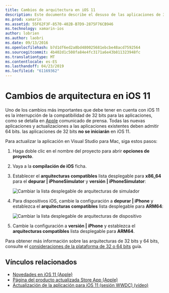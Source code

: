 ```yaml
---
title: Cambios de arquitectura en iOS 11
description: Este documento describe el desuso de las aplicaciones de 32 bits en iOS 11. Describe cómo actualizar las aplicaciones a las arquitecturas de 64 bits de destino.
ms.prod: xamarin
ms.assetid: 55F62F3F-8570-402B-B7D9-2875F76CB946
ms.technology: xamarin-ios
author: lobrien
ms.author: laobri
ms.date: 09/13/2016
ms.openlocfilehash: b7d1df6ed2a8bd480025681ebcbe48acd7592564
ms.sourcegitcommit: 4b402d1c508fa84e4fc3171a6e43b811323948fc
ms.translationtype: MT
ms.contentlocale: es-ES
ms.lasthandoff: 04/23/2019
ms.locfileid: "61169362"
---
```

# <a name="architecture-changes-in-ios-11"></a>Cambios de arquitectura en iOS 11

Uno de los cambios más importantes que debe tener en cuenta con iOS 11 es la interrupción de la compatibilidad de 32 bits para las aplicaciones, como se detalla en [Apple](https://developer.apple.com/news/?id=06282017b) comunicado de prensa. Todas las nuevas aplicaciones y actualizaciones a las aplicaciones existentes deben admitir 64 bits. las aplicaciones de 32 bits **no se iniciarán** en iOS 11.

Para actualizar la aplicación en Visual Studio para Mac, siga estos pasos:

1. Haga doble clic en el nombre del proyecto para abrir **opciones de proyecto**.
2. Vaya a la **compilación de iOS** ficha.
3. Establecer el **arquitecturas compatibles** lista desplegable para **x86_64** para el **depurar | iPhoneSimulator** y **versión | iPhoneSimulator**:

    ![Cambiar la lista desplegable de arquitecturas de simulador](architecture-changes-images/image1.png)

4. Para dispositivos iOS, cambie la configuración a **depurar | iPhone** y establezca el **arquitecturas compatibles** lista desplegable para **ARM64**:

    ![Cambiar la lista desplegable de arquitecturas de dispositivo](architecture-changes-images/image2.png)

5. Cambie la configuración a **versión | iPhone** y establezca el **arquitecturas compatibles** lista desplegable para **ARM64**.

Para obtener más información sobre las arquitecturas de 32 bits y 64 bits, consulte el [consideraciones de la plataforma de 32 o 64 bits](~/cross-platform/macios/32-and-64/index.md#ios) guía.

## <a name="related-links"></a>Vínculos relacionados

- [Novedades en iOS 11 (Apple)](https://developer.apple.com/ios/)
- [Página del producto actualizada Store App (Apple)](https://developer.apple.com/app-store/product-page/)
- [Actualización de la aplicación para iOS 11 (sesión WWDC) (vídeo)](https://developer.apple.com/videos/play/wwdc2017/204/)
